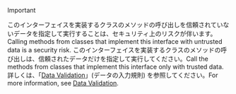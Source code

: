> [!IMPORTANT]
> <span data-ttu-id="93a85-101">このインターフェイスを実装するクラスのメソッドの呼び出しを信頼されていないデータを指定して実行することは、セキュリティ上のリスクが伴います。</span><span class="sxs-lookup"><span data-stu-id="93a85-101">Calling methods from classes that implement this interface with untrusted data is a security risk.</span></span> <span data-ttu-id="93a85-102">このインターフェイスを実装するクラスのメソッドの呼び出しは、信頼されたデータだけを指定して実行してください。</span><span class="sxs-lookup"><span data-stu-id="93a85-102">Call the methods from classes that implement this interface only with trusted data.</span></span> <span data-ttu-id="93a85-103">詳しくは、「[Data Validation](https://www.owasp.org/index.php/Data_Validation)」(データの入力規則) を参照してください。</span><span class="sxs-lookup"><span data-stu-id="93a85-103">For more information, see [Data Validation](https://www.owasp.org/index.php/Data_Validation).</span></span>